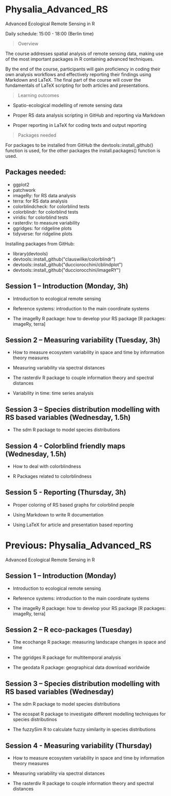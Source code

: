 # Physalia_Advanced_RS
Advanced Ecological Remote Sensing in R

Daily schedule: 15:00 - 18:00 (Berlin time)


> Overview

The course addresses spatial analysis of remote sensing data, making use of the most important packages in R containing advanced techniques.

By the end of the course, participants will gain proficiency in coding their own analysis workflows and effectively reporting their findings using Markdown and LaTeX. The final part of the course will cover the fundamentals of LaTeX scripting for both articles and presentations.


> Learning outcomes

- Spatio-ecological modelling of remote sensing data

- Proper RS data analysis scripting in GitHub and reporting via Markdown

- Proper reporting in LaTeX for coding texts and output reporting

> Packages needed

For packages to be installed from GitHub the devtools::install_github() function is used, for the other packages the install.packages() function is used. 

## Packages needed:
+ ggplot2
+ patchwork
+ imageRy: for RS data analysis
+ terra: for RS data analysis
+ colorblindcheck: for colorblind tests
+ colorblindr: for colorblind tests
+ viridis: for colorblind tests
+ rasterdiv: to measure variability
+ ggridges: for ridgeline plots
+ tidyverse: for ridgeline plots

Installing packages from GitHub:
+ library(devtools)
+ devtools::install_github("clauswilke/colorblindr")
+ devtools::install_github("ducciorocchini/cblindplot")
+ devtools::install_github("ducciorocchini/imageRY")
  
## Session 1 – Introduction (Monday, 3h)

- Introduction to ecological remote sensing

- Reference systems: introduction to the main coordinate systems

- The imageRy R package: how to develop your RS package
[R packages: imageRy, terra]

## Session 2 –  Measuring variability (Tuesday, 3h)

- How to measure ecosystem variability in space and time by information theory measures

- Measuring variability via spectral distances

- The rasterdiv R package to couple information theory and spectral distances

- Variability in time: time series analysis

## Session 3 – Species distribution modelling with RS based variables (Wednesday, 1.5h)

- The sdm R package to model species distributions

## Session 4 - Colorblind friendly maps (Wednesday, 1.5h)

- How to deal with colorblindness

- R Packages related to colorblindness


## Session 5 - Reporting (Thursday, 3h)

- Proper coloring of RS based graphs for colorblind people

- Using Markdown to write R documentation

- Using LaTeX for article and presentation based reporting



# Previous: Physalia_Advanced_RS
Advanced Ecological Remote Sensing in R


## Session 1 – Introduction (Monday)

- Introduction to ecological remote sensing

- Reference systems: introduction to the main coordinate systems

- The imageRy R package: how to develop your RS package
[R packages: imageRy, terra]

## Session 2 – R eco-packages (Tuesday)

- The ecochange R package: measuring landscape changes in space and time

- The ggridges R package for multitemporal analysis

- The geodata R package: geographical data download worldwide

## Session 3 – Species distribution modelling with RS based variables (Wednesday)

- The sdm R package to model species distributions

- The ecospat R package to investigate different modelling techniques for species distributinos

- The fuzzySim R to calculate fuzzy similarity in species distributions

## Session 4 - Measuring variability (Thursday)

- How to measure ecosystem variability in space and time by information theory measures

- Measuring variability via spectral distances

- The rasterdiv R package to couple information theory and spectral distances
